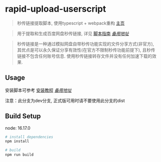 # rapid-upload-userscript

> 秒传链接提取脚本, 使用typescript + webpack重构 [主页](https://greasyfork.org/zh-CN/scripts/424574-%E7%A7%92%E4%BC%A0%E9%93%BE%E6%8E%A5%E6%8F%90%E5%8F%96)

> 用于提取和生成百度网盘秒传链接, 详见 [脚本指南](https://mengzonefire.code.misakanet.cn/rapid-upload-userscript-doc/) [*备用地址*](https://xtsat.github.io/rapid-upload-userscript-doc/)

> 秒传链接是一种通过模拟网盘自带秒传功能实现的文件分享方式(非官方), 其优点是可以永久保证分享有效性(在官方不限制秒传功能前提下), 且秒传链接不包含任何账号信息. 使用秒传链接转存文件并没有任何加速下载的效果.

## Usage

安装脚本可参考 [安装教程](https://mengzonefire.code.misakanet.cn/rapid-upload-userscript-doc/install-userscript/) [*备用地址*](https://xtsat.github.io/rapid-upload-userscript-doc/install-userscript/)

注意：此分支为dev分支, 正式版可用时请不要使用此分支的dist

## Build Setup

node: 16.17.0

``` bash
# install dependencies
npm install

# build
npm run build
```
